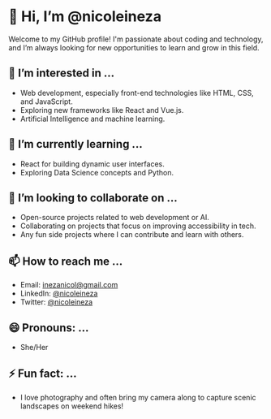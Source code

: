 # 👋 Hi, I’m @nicoleineza

Welcome to my GitHub profile! I'm passionate about coding and technology, and I’m always looking for new opportunities to learn and grow in this field.

## 👀 I’m interested in ...
- Web development, especially front-end technologies like HTML, CSS, and JavaScript.
- Exploring new frameworks like React and Vue.js.
- Artificial Intelligence and machine learning.

## 🌱 I’m currently learning ...
- React for building dynamic user interfaces.
- Exploring Data Science concepts and Python.

## 💞️ I’m looking to collaborate on ...
- Open-source projects related to web development or AI.
- Collaborating on projects that focus on improving accessibility in tech.
- Any fun side projects where I can contribute and learn with others.

## 📫 How to reach me ...
- Email: [inezanicol@gmail.com](mailto:inezanicol@gmail.com)
- LinkedIn: [@nicoleineza](https://www.linkedin.com/in/nicole-ineza/)
- Twitter: [@nicoleineza](https://twitter.com/nicoleineza)

## 😄 Pronouns: ...
- She/Her

## ⚡ Fun fact: ...
- I love photography and often bring my camera along to capture scenic landscapes on weekend hikes!
